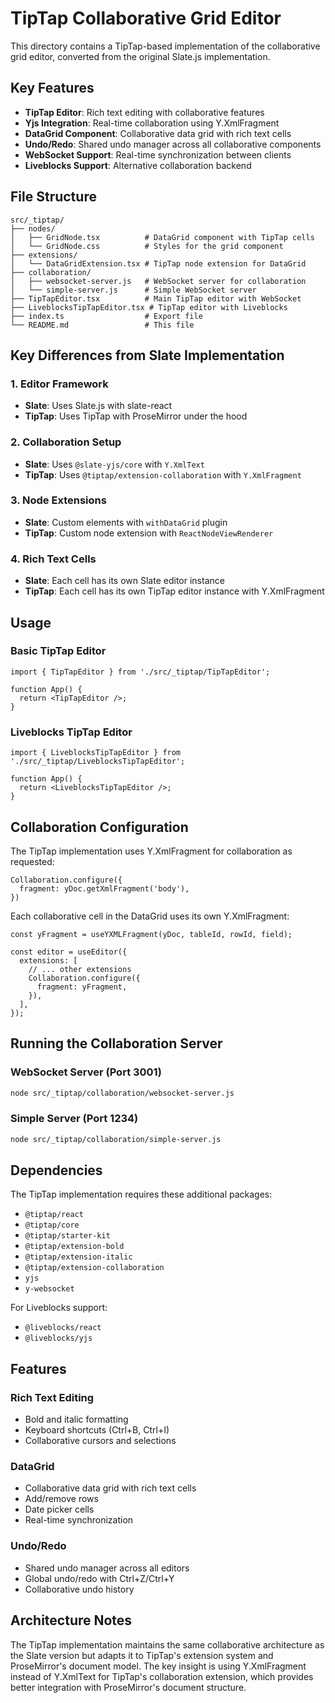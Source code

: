 # TipTap Collaborative Grid Editor

This directory contains a TipTap-based implementation of the collaborative grid editor, converted from the original Slate.js implementation.

## Key Features

- **TipTap Editor**: Rich text editing with collaborative features
- **Yjs Integration**: Real-time collaboration using Y.XmlFragment
- **DataGrid Component**: Collaborative data grid with rich text cells
- **Undo/Redo**: Shared undo manager across all collaborative components
- **WebSocket Support**: Real-time synchronization between clients
- **Liveblocks Support**: Alternative collaboration backend

## File Structure

```
src/_tiptap/
├── nodes/
│   ├── GridNode.tsx          # DataGrid component with TipTap cells
│   └── GridNode.css          # Styles for the grid component
├── extensions/
│   └── DataGridExtension.tsx # TipTap node extension for DataGrid
├── collaboration/
│   ├── websocket-server.js   # WebSocket server for collaboration
│   └── simple-server.js      # Simple WebSocket server
├── TipTapEditor.tsx          # Main TipTap editor with WebSocket
├── LiveblocksTipTapEditor.tsx # TipTap editor with Liveblocks
├── index.ts                  # Export file
└── README.md                 # This file
```

## Key Differences from Slate Implementation

### 1. Editor Framework
- **Slate**: Uses Slate.js with slate-react
- **TipTap**: Uses TipTap with ProseMirror under the hood

### 2. Collaboration Setup
- **Slate**: Uses `@slate-yjs/core` with `Y.XmlText`
- **TipTap**: Uses `@tiptap/extension-collaboration` with `Y.XmlFragment`

### 3. Node Extensions
- **Slate**: Custom elements with `withDataGrid` plugin
- **TipTap**: Custom node extension with `ReactNodeViewRenderer`

### 4. Rich Text Cells
- **Slate**: Each cell has its own Slate editor instance
- **TipTap**: Each cell has its own TipTap editor instance with Y.XmlFragment

## Usage

### Basic TipTap Editor
```tsx
import { TipTapEditor } from './src/_tiptap/TipTapEditor';

function App() {
  return <TipTapEditor />;
}
```

### Liveblocks TipTap Editor
```tsx
import { LiveblocksTipTapEditor } from './src/_tiptap/LiveblocksTipTapEditor';

function App() {
  return <LiveblocksTipTapEditor />;
}
```

## Collaboration Configuration

The TipTap implementation uses Y.XmlFragment for collaboration as requested:

```tsx
Collaboration.configure({
  fragment: yDoc.getXmlFragment('body'),
})
```

Each collaborative cell in the DataGrid uses its own Y.XmlFragment:

```tsx
const yFragment = useYXMLFragment(yDoc, tableId, rowId, field);

const editor = useEditor({
  extensions: [
    // ... other extensions
    Collaboration.configure({
      fragment: yFragment,
    }),
  ],
});
```

## Running the Collaboration Server

### WebSocket Server (Port 3001)
```bash
node src/_tiptap/collaboration/websocket-server.js
```

### Simple Server (Port 1234)
```bash
node src/_tiptap/collaboration/simple-server.js
```

## Dependencies

The TipTap implementation requires these additional packages:
- `@tiptap/react`
- `@tiptap/core`
- `@tiptap/starter-kit`
- `@tiptap/extension-bold`
- `@tiptap/extension-italic`
- `@tiptap/extension-collaboration`
- `yjs`
- `y-websocket`

For Liveblocks support:
- `@liveblocks/react`
- `@liveblocks/yjs`

## Features

### Rich Text Editing
- Bold and italic formatting
- Keyboard shortcuts (Ctrl+B, Ctrl+I)
- Collaborative cursors and selections

### DataGrid
- Collaborative data grid with rich text cells
- Add/remove rows
- Date picker cells
- Real-time synchronization

### Undo/Redo
- Shared undo manager across all editors
- Global undo/redo with Ctrl+Z/Ctrl+Y
- Collaborative undo history

## Architecture Notes

The TipTap implementation maintains the same collaborative architecture as the Slate version but adapts it to TipTap's extension system and ProseMirror's document model. The key insight is using Y.XmlFragment instead of Y.XmlText for TipTap's collaboration extension, which provides better integration with ProseMirror's document structure.